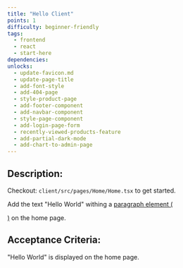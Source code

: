 ```yaml
---
title: "Hello Client"
points: 1
difficulty: beginner-friendly
tags:
  - frontend
  - react
  - start-here
dependencies:
unlocks:
  - update-favicon.md
  - update-page-title
  - add-font-style
  - add-404-page
  - style-product-page
  - add-footer-component
  - add-navbar-component
  - style-page-component
  - add-login-page-form
  - recently-viewed-products-feature
  - add-partial-dark-mode
  - add-chart-to-admin-page
---
```


## Description:

Checkout: `client/src/pages/Home/Home.tsx` to get started.

Add the text "Hello World" withing a [paragraph element (<p>)](https://developer.mozilla.org/en-US/docs/Web/HTML/Element/p) on the home page.

## Acceptance Criteria:

"Hello World" is displayed on the home page.
